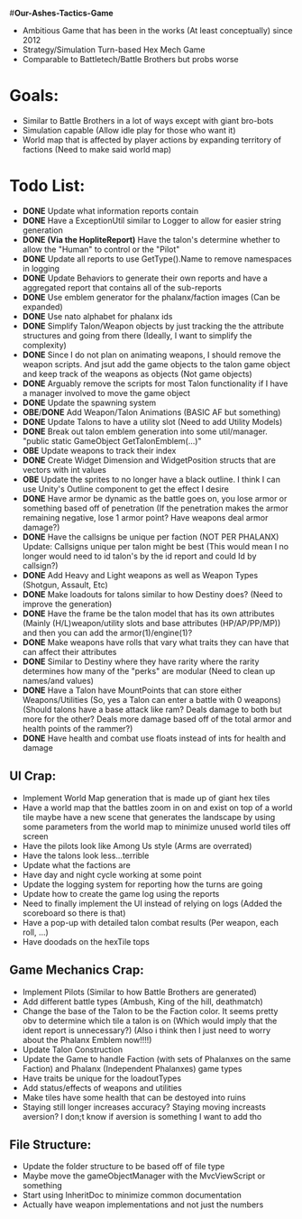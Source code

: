 #**Our-Ashes-Tactics-Game**
- Ambitious Game that has been in the works (At least conceptually) since 2012
- Strategy/Simulation Turn-based Hex Mech Game
- Comparable to Battletech/Battle Brothers but probs worse

# Goals:
- Similar to Battle Brothers in a lot of ways except with giant bro-bots
- Simulation capable (Allow idle play for those who want it)
- World map that is affected by player actions by expanding territory of factions (Need to make said world map)

# Todo List:
- **DONE** Update what information reports contain
- **DONE** Have a ExceptionUtil similar to Logger to allow for easier string generation
- **DONE (Via the HopliteReport)** Have the talon's determine whether to allow the "Human" to control or the "Pilot"
- **DONE** Update all reports to use GetType().Name to remove namespaces in logging
- **DONE** Update Behaviors to generate their own reports and have a aggregated report that contains all of the sub-reports
- **DONE** Use emblem generator for the phalanx/faction images (Can be expanded)
- **DONE** Use nato alphabet for phalanx ids 
- **DONE** Simplify Talon/Weapon objects by just tracking the the attribute structures and going from there (Ideally, I want to simplify the complexity)
- **DONE** Since I do not plan on animating weapons, I should remove the weapon scripts. And jsut add the game objects to the talon game object and keep track of the weapons as objects (Not game objects)
- **DONE** Arguably remove the scripts for most Talon functionality if I have a manager involved to move the game object
- **DONE** Update the spawning system
- **OBE**/**DONE** Add Weapon/Talon Animations (BASIC AF but something)
- **DONE** Update Talons to have a utility slot (Need to add Utility Models)
- **DONE** Break out talon emblem generation into some util/manager. "public static GameObject GetTalonEmblem(...)"
- **OBE** Update weapons to track their index
- **DONE** Create Widget Dimension and WidgetPosition structs that are vectors with int values
- **OBE** Update the sprites to no longer have a black outline. I think I can use Unity's Outline component to get the effect I desire
- **DONE** Have armor be dynamic as the battle goes on, you lose armor or something based off of penetration (If the penetration makes the armor remaining negative, lose 1 armor point? Have weapons deal armor damage?)
- **DONE** Have the callsigns be unique per faction (NOT PER PHALANX) Update: Callsigns unique per talon might be best (This would mean I no longer would need to id talon's by the id report and could Id by callsign?)
- **DONE** Add Heavy and Light weapons as well as Weapon Types (Shotgun, Assault, Etc)
- **DONE** Make loadouts for talons similar to how Destiny does? (Need to improve the generation)
- **DONE** Have the frame be the talon model that has its own attributes (Mainly (H/L)weapon/utility slots and base attributes (HP/AP/PP/MP)) and then you can add the armor(1)/engine(1)?
- **DONE** Make weapons have rolls that vary what traits they can have that can affect their attributes
- **DONE** Similar to Destiny where they have rarity where the rarity determines how many of the "perks" are modular (Need to clean up names/and values)
- **DONE** Have a Talon have MountPoints that can store either Weapons/Utilities (So, yes a Talon can enter a battle with 0 weapons) (Should talons have a base attack like ram? Deals damage to both but more for the other? Deals more damage based off of the total armor and health points of the rammer?)
- **DONE** Have health and combat use floats instead of ints for health and damage

## UI Crap:
- Implement World Map generation that is made up of giant hex tiles
- Have a world map that the battles zoom in on and exist on top of a world tile maybe have a new scene that generates the landscape by using some parameters from the world map to minimize unused world tiles off screen
- Have the pilots look like Among Us style (Arms are overrated)
- Have the talons look less...terrible
- Update what the factions are
- Have day and night cycle working at some point
- Update the logging system for reporting how the turns are going
- Update how to create the game log using the reports
- Need to finally implement the UI instead of relying on logs (Added the scoreboard so there is that)
- Have a pop-up with detailed talon combat results (Per weapon, each roll, ...)
- Have doodads on the hexTile tops 

## Game Mechanics Crap:
- Implement Pilots (Similar to how Battle Brothers are generated)
- Add different battle types (Ambush, King of the hill, deathmatch)
- Change the base of the Talon to be the Faction color. It seems pretty obv to determine which tile a talon is on (Which would imply that the ident report is unnecessary?) (Also i think then I just need to worry about the Phalanx Emblem now!!!!)
- Update Talon Construction
- Update the Game to handle Faction (with sets of Phalanxes on the same Faction) and Phalanx (Independent Phalanxes) game types
- Have traits be unique for the loadoutTypes
- Add status/effects of weapons and utilities
- Make tiles have some health that can be destoyed into ruins 
- Staying still longer increases accuracy? Staying moving increasts aversion? I don;t know if aversion is something I want to add tho

## File Structure:
- Update the folder structure to be based off of file type
- Maybe move the gameObjectManager with the MvcViewScript or something
- Start using InheritDoc to minimize common documentation
- Actually have weapon implementations and not just the numbers
